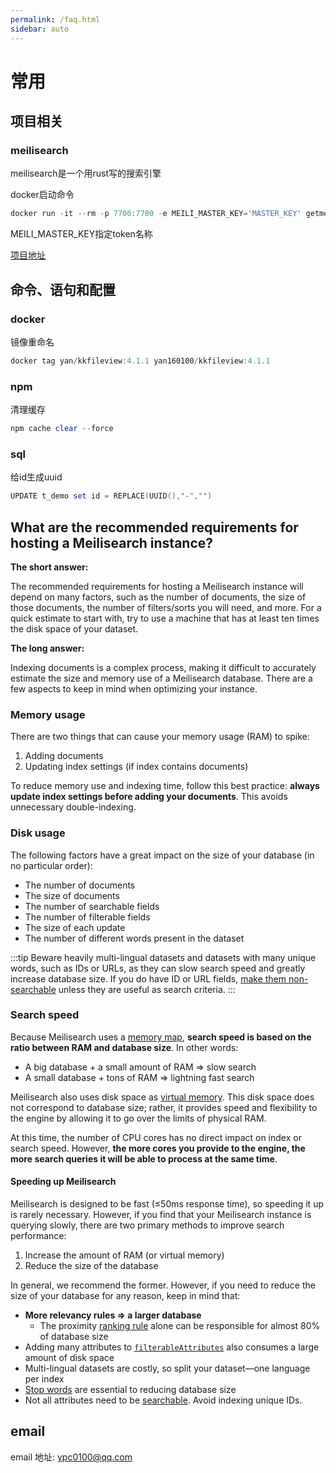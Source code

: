 ```yaml
---
permalink: /faq.html
sidebar: auto
---
```


# 常用

## 项目相关

### meilisearch

meilisearch是一个用rust写的搜索引擎

docker启动命令

```powershell
docker run -it --rm -p 7700:7700 -e MEILI_MASTER_KEY='MASTER_KEY' getmeili/meilisearch:v1.0
```

MEILI_MASTER_KEY指定token名称

[项目地址](https://github.com/meilisearch/meilisearch)

## 命令、语句和配置

### docker

镜像重命名

```powershell
docker tag yan/kkfileview:4.1.1 yan160100/kkfileview:4.1.1
```

### npm

清理缓存

```powershell
npm cache clear --force
```

### sql

给id生成uuid

```powershell
UPDATE t_demo set id = REPLACE(UUID(),"-","") 
```

## What are the recommended requirements for hosting a Meilisearch instance?

**The short answer:**

The recommended requirements for hosting a Meilisearch instance will depend on many factors, such as the number of documents, the size of those documents, the number of filters/sorts you will need, and more. For a quick estimate to start with, try to use a machine that has at least ten times the disk space of your dataset.

**The long answer:**

Indexing documents is a complex process, making it difficult to accurately estimate the size and memory use of a Meilisearch database. There are a few aspects to keep in mind when optimizing your instance.

### Memory usage

There are two things that can cause your memory usage (RAM) to spike:

1. Adding documents
2. Updating index settings (if index contains documents)

To reduce memory use and indexing time, follow this best practice: **always update index settings before adding your documents**. This avoids unnecessary double-indexing.

### Disk usage

The following factors have a great impact on the size of your database (in no particular order):

- The number of documents
- The size of documents
- The number of searchable fields
- The number of filterable fields
- The size of each update
- The number of different words present in the dataset

:::tip
Beware heavily multi-lingual datasets and datasets with many unique words, such as IDs or URLs, as they can slow search speed and greatly increase database size. If you do have ID or URL fields, [make them non-searchable](/reference/api/settings.md#update-searchable-attributes) unless they are useful as search criteria.
:::

### Search speed

Because Meilisearch uses a [memory map](/learn/advanced/storage.md#lmdb), **search speed is based on the ratio between RAM and database size**. In other words:

- A big database + a small amount of RAM => slow search
- A small database + tons of RAM => lightning fast search

Meilisearch also uses disk space as [virtual memory](/learn/advanced/storage.md#memory-usage). This disk space does not correspond to database size; rather, it provides speed and flexibility to the engine by allowing it to go over the limits of physical RAM.

At this time, the number of CPU cores has no direct impact on index or search speed. However, **the more cores you provide to the engine, the more search queries it will be able to process at the same time**.

#### Speeding up Meilisearch

Meilisearch is designed to be fast (≤50ms response time), so speeding it up is rarely necessary. However, if you find that your Meilisearch instance is querying slowly, there are two primary methods to improve search performance:

1. Increase the amount of RAM (or virtual memory)
2. Reduce the size of the database

In general, we recommend the former. However, if you need to reduce the size of your database for any reason, keep in mind that:

- **More relevancy rules => a larger database**
  - The proximity [ranking rule](/learn/core_concepts/relevancy.md#ranking-rules) alone can be responsible for almost 80% of database size
- Adding many attributes to [`filterableAttributes`](/reference/api/settings.md#filterable-attributes) also consumes a large amount of disk space
- Multi-lingual datasets are costly, so split your dataset—one language per index
- [Stop words](/reference/api/settings.md#stop-words) are essential to reducing database size
- Not all attributes need to be [searchable](/learn/configuration/displayed_searchable_attributes.md#searchable-fields). Avoid indexing unique IDs.

## email

email 地址: [ypc0100@qq.com](mailto:ypc0100@qq.com)
